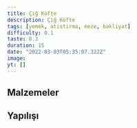 ```yaml
---
title: Çiğ Köfte
description: Çiğ Köfte
tags: [yemek, atistirma, meze, bakliyat]
difficulty: 0.1
taste: 0.3
duration: 15
date: "2022-03-03T05:35:07.322Z"
image:
yt: []
---
```


## Malzemeler

## Yapılışı
